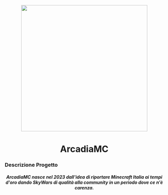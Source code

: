 <p align="center">
  <img src="https://www.arcadiamc.it/home/img/logo.png" width=400 height=400/>
</p>
<h1 align="center">ArcadiaMC</h1>
<p>
  <h3>Descrizione Progetto</h3>
  <h5 align="center">ArcadiaMC nasce nel 2023 dall'idea di
riportare Minecraft Italia ai tempi d'oro
dando SkyWars di qualità alla community
in un periodo dove ce n'è carenza.</h5>
</p>
